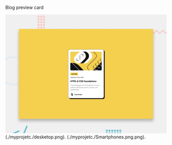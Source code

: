 Blog preview card

![Design preview for the Blog preview card coding challenge](./design/desktop-preview.jpg)
(./myprojetc./desketop.png).
(./myprojetc./Smartphones.png.png).
